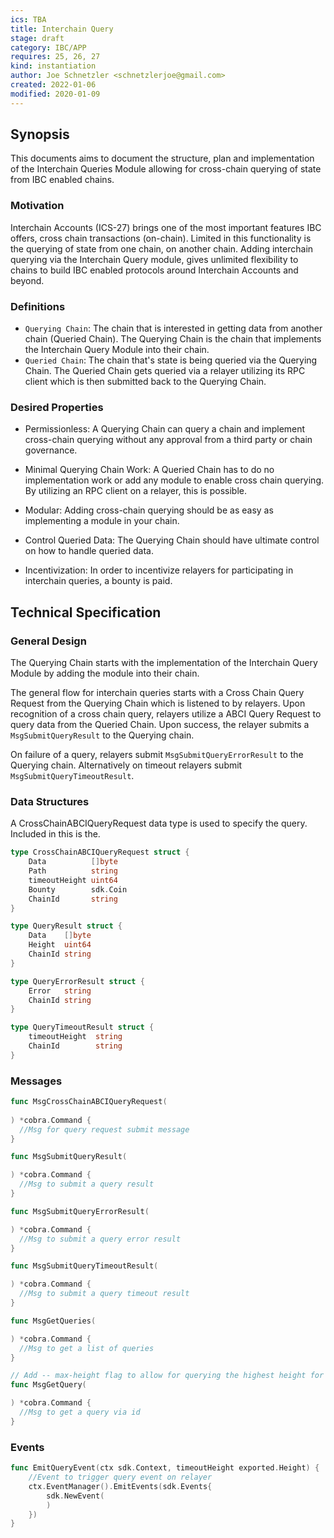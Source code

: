 ```yaml
---
ics: TBA
title: Interchain Query
stage: draft
category: IBC/APP
requires: 25, 26, 27
kind: instantiation
author: Joe Schnetzler <schnetzlerjoe@gmail.com>
created: 2022-01-06
modified: 2020-01-09
---
```


## Synopsis

This documents aims to document the structure, plan and implementation of the Interchain Queries Module allowing for cross-chain querying of state from IBC enabled chains.

### Motivation

Interchain Accounts (ICS-27) brings one of the most important features IBC offers, cross chain transactions (on-chain). Limited in this functionality is the querying of state from one chain, on another chain. Adding interchain querying via the Interchain Query module, gives unlimited flexibility to chains to build IBC enabled protocols around Interchain Accounts and beyond.

### Definitions 

- `Querying Chain`: The chain that is interested in getting data from another chain (Queried Chain). The Querying Chain is the chain that implements the Interchain Query Module into their chain.
- `Queried Chain`: The chain that's state is being queried via the Querying Chain. The Queried Chain gets queried via a relayer utilizing its RPC client which is then submitted back to the Querying Chain.

### Desired Properties

- Permissionless: A Querying Chain can query a chain and implement cross-chain querying without any approval from a third party or chain governance.

- Minimal Querying Chain Work: A Queried Chain has to do no implementation work or add any module to enable cross chain querying. By utilizing an RPC client on a relayer, this is possible.

- Modular: Adding cross-chain querying should be as easy as implementing a module in your chain.

- Control Queried Data: The Querying Chain should have ultimate control on how to handle queried data.

- Incentivization: In order to incentivize relayers for participating in interchain queries, a bounty is paid.

## Technical Specification

### General Design 

The Querying Chain starts with the implementation of the Interchain Query Module by adding the module into their chain.

The general flow for interchain queries starts with a Cross Chain Query Request from the Querying Chain which is listened to by relayers. Upon recognition of a cross chain query, relayers utilize a ABCI Query Request to query data from the Queried Chain. Upon success, the relayer submits a `MsgSubmitQueryResult` to the Querying chain.

On failure of a query, relayers submit `MsgSubmitQueryErrorResult` to the Querying chain. Alternatively on timeout relayers submit `MsgSubmitQueryTimeoutResult`.

### Data Structures

A CrossChainABCIQueryRequest data type is used to specify the query. Included in this is the.

```go
type CrossChainABCIQueryRequest struct {
	Data          []byte
	Path          string
	timeoutHeight uint64
	Bounty        sdk.Coin
	ChainId       string
}
```

```go
type QueryResult struct {
	Data    []byte
	Height  uint64
	ChainId string
}
```

```go
type QueryErrorResult struct {
	Error   string
	ChainId string
}
```

```go
type QueryTimeoutResult struct {
	timeoutHeight  string
	ChainId        string
}
```

### Messages


```go
func MsgCrossChainABCIQueryRequest(
	
) *cobra.Command {
  //Msg for query request submit message
}
```

```go
func MsgSubmitQueryResult(

) *cobra.Command {
  //Msg to submit a query result
}
```

```go
func MsgSubmitQueryErrorResult(

) *cobra.Command {
  //Msg to submit a query error result
}
```

```go
func MsgSubmitQueryTimeoutResult(

) *cobra.Command {
  //Msg to submit a query timeout result
}
```

```go
func MsgGetQueries(

) *cobra.Command {
  //Msg to get a list of queries
}
```

```go
// Add -- max-height flag to allow for querying the highest height for a query (most recent)?
func MsgGetQuery(

) *cobra.Command {
  //Msg to get a query via id
}
```

### Events

```go
func EmitQueryEvent(ctx sdk.Context, timeoutHeight exported.Height) {
	//Event to trigger query event on relayer
	ctx.EventManager().EmitEvents(sdk.Events{
		sdk.NewEvent(
		)
	})
}
```